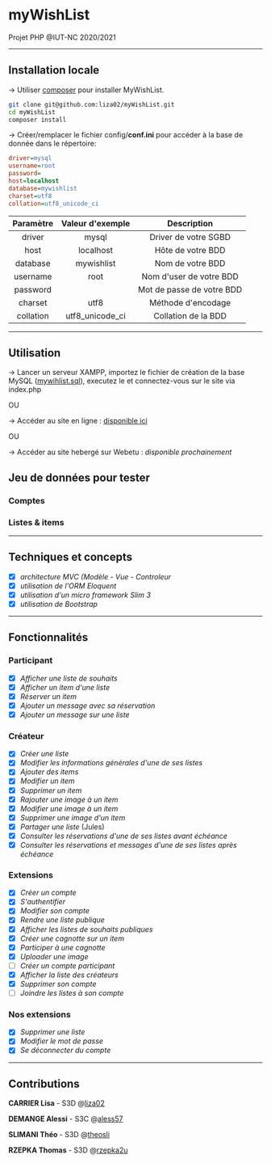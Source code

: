 # myWishList

Projet PHP @IUT-NC 2020/2021

-----------------

## Installation locale

-> Utiliser [composer](https://getcomposer.org/) pour installer MyWishList.

```bash
git clone git@github.com:liza02/myWishList.git
cd myWishList
composer install
```

-> Créer/remplacer le fichier config/**conf.ini** pour accéder à la base de donnée dans le répertoire:

```ini
driver=mysql
username=root
password=
host=localhost
database=mywishlist
charset=utf8
collation=utf8_unicode_ci
```

| Paramètre     | Valeur d'exemple | Description               |
| :------------:|:----------------:|:-------------------------:|
| driver        | mysql            | Driver de votre SGBD      |
| host          | localhost        | Hôte de votre BDD         |
| database      | mywishlist       | Nom de votre BDD          |
| username      | root             | Nom d'user de votre BDD   |
| password      |                  | Mot de passe de votre BDD |
| charset       | utf8             | Méthode d'encodage        |
| collation     | utf8_unicode_ci  | Collation de la BDD       |

-----------------

## Utilisation

-> Lancer un serveur XAMPP, importez le fichier de création de la base MySQL ([mywihlist.sql](https://github.com/liza02/myWishList/blob/main/mywishlist.sql)), executez le et connectez-vous sur le site via index.php

OU

-> Accéder au site en ligne : [disponible ici](https://alessi.cailacmaxime.ovh/)

OU 

-> Accéder au site hebergé sur Webetu : *disponible prochainement*


## Jeu de données pour tester

### Comptes

### Listes & items

-----------------

## Techniques et concepts

- [x] *architecture MVC (Modèle - Vue - Controleur*
- [x] *utilisation de l'ORM Eloquent*
- [x] *utilisation d'un micro framework Slim 3*
- [x] *utilisation de Bootstrap*

-----------------

## Fonctionnalités

### Participant

- [x] *Afficher une liste de souhaits*
- [x] *Afficher un item d'une liste*
- [x] *Réserver un item*
- [x] *Ajouter un message avec sa réservation*
- [x] *Ajouter un message sur une liste*

### Créateur
- [x] *Créer une liste* 
- [x] *Modifier les informations générales d'une de ses listes* 
- [x] *Ajouter des items*
- [x] *Modifier un item*
- [x] *Supprimer un item* 
- [x] *Rajouter une image à un item* 
- [x] *Modifier une image à un item* 
- [x] *Supprimer une image d'un item* 
- [x] *Partager une liste* (Jules)
- [x] *Consulter les réservations d'une de ses listes avant échéance* 
- [x] *Consulter les réservations et messages d'une de ses listes après échéance* 

### Extensions
- [x] *Créer un compte* 
- [x] *S'authentifier* 
- [x] *Modifier son compte* 
- [x] *Rendre une liste publique* 
- [x] *Afficher les listes de souhaits publiques* 
- [x] *Créer une cagnotte sur un item*
- [x] *Participer à une cagnotte*
- [x] *Uploader une image*
- [ ] *Créer un compte participant*
- [x] *Afficher la liste des créateurs*
- [x] *Supprimer son compte*
- [ ] *Joindre les listes à son compte*

### Nos extensions
- [x] *Supprimer une liste*
- [x] *Modifier le mot de passe*
- [x] *Se déconnecter du compte*

-----------------

## Contributions
**CARRIER Lisa** - S3D @[liza02](https://github.com/liza02/myWishList/commits?author=liza02)

**DEMANGE Alessi** - S3C @[aless57](https://github.com/liza02/myWishList/commits?author=aless57)

**SLIMANI Théo** - S3D @[theosli](https://github.com/liza02/myWishList/commits?author=theosli)


**RZEPKA Thomas** - S3D @[rzepka2u](https://github.com/liza02/myWishList/commits?author=rzepka2u)